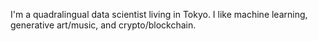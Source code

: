 <!--
.. title: About Me
.. slug: about-me
.. date: 2022-07-25 16:49:27 UTC+09:00
.. tags: 
.. category: 
.. link: 
.. description: 
.. type: text
-->

I'm a quadralingual data scientist living in Tokyo. 
I like machine learning, generative art/music, and crypto/blockchain. 
